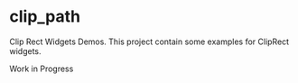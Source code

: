 # clip_path

Clip Rect Widgets Demos. This project contain some examples for ClipRect widgets.

Work in Progress



